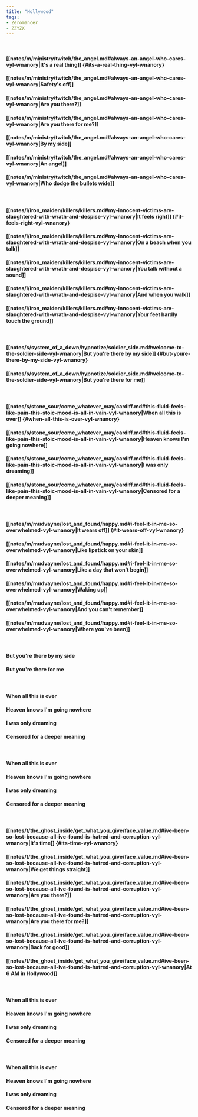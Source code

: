 ```yaml
---
title: "Hollywood"
tags:
- Zeromancer
- ZZYZX
---
```

&nbsp;
#### [[notes/m/ministry/twitch/the_angel.md#always-an-angel-who-cares-vyl-wnanory|It's a real thing]] {#its-a-real-thing-vyl-wnanory}
#### [[notes/m/ministry/twitch/the_angel.md#always-an-angel-who-cares-vyl-wnanory|Safety's off]]
#### [[notes/m/ministry/twitch/the_angel.md#always-an-angel-who-cares-vyl-wnanory|Are you there?]]
#### [[notes/m/ministry/twitch/the_angel.md#always-an-angel-who-cares-vyl-wnanory|Are you there for me?]]
#### [[notes/m/ministry/twitch/the_angel.md#always-an-angel-who-cares-vyl-wnanory|By my side]]
#### [[notes/m/ministry/twitch/the_angel.md#always-an-angel-who-cares-vyl-wnanory|An angel]]
#### [[notes/m/ministry/twitch/the_angel.md#always-an-angel-who-cares-vyl-wnanory|Who dodge the bullets wide]]
&nbsp;
#### [[notes/i/iron_maiden/killers/killers.md#my-innocent-victims-are-slaughtered-with-wrath-and-despise-vyl-wnanory|It feels right]] {#it-feels-right-vyl-wnanory}
#### [[notes/i/iron_maiden/killers/killers.md#my-innocent-victims-are-slaughtered-with-wrath-and-despise-vyl-wnanory|On a beach when you talk]]
#### [[notes/i/iron_maiden/killers/killers.md#my-innocent-victims-are-slaughtered-with-wrath-and-despise-vyl-wnanory|You talk without a sound]]
#### [[notes/i/iron_maiden/killers/killers.md#my-innocent-victims-are-slaughtered-with-wrath-and-despise-vyl-wnanory|And when you walk]]
#### [[notes/i/iron_maiden/killers/killers.md#my-innocent-victims-are-slaughtered-with-wrath-and-despise-vyl-wnanory|Your feet hardly touch the ground]]
&nbsp;
#### [[notes/s/system_of_a_down/hypnotize/soldier_side.md#welcome-to-the-soldier-side-vyl-wnanory|But you're there by my side]] {#but-youre-there-by-my-side-vyl-wnanory}
#### [[notes/s/system_of_a_down/hypnotize/soldier_side.md#welcome-to-the-soldier-side-vyl-wnanory|But you're there for me]]
&nbsp;
#### [[notes/s/stone_sour/come_whatever_may/cardiff.md#this-fluid-feels-like-pain-this-stoic-mood-is-all-in-vain-vyl-wnanory|When all this is over]] {#when-all-this-is-over-vyl-wnanory}
#### [[notes/s/stone_sour/come_whatever_may/cardiff.md#this-fluid-feels-like-pain-this-stoic-mood-is-all-in-vain-vyl-wnanory|Heaven knows I'm going nowhere]]
#### [[notes/s/stone_sour/come_whatever_may/cardiff.md#this-fluid-feels-like-pain-this-stoic-mood-is-all-in-vain-vyl-wnanory|I was only dreaming]]
#### [[notes/s/stone_sour/come_whatever_may/cardiff.md#this-fluid-feels-like-pain-this-stoic-mood-is-all-in-vain-vyl-wnanory|Censored for a deeper meaning]]
&nbsp;
#### [[notes/m/mudvayne/lost_and_found/happy.md#i-feel-it-in-me-so-overwhelmed-vyl-wnanory|It wears off]] {#it-wears-off-vyl-wnanory}
#### [[notes/m/mudvayne/lost_and_found/happy.md#i-feel-it-in-me-so-overwhelmed-vyl-wnanory|Like lipstick on your skin]]
#### [[notes/m/mudvayne/lost_and_found/happy.md#i-feel-it-in-me-so-overwhelmed-vyl-wnanory|Like a day that won't begin]]
#### [[notes/m/mudvayne/lost_and_found/happy.md#i-feel-it-in-me-so-overwhelmed-vyl-wnanory|Waking up]]
#### [[notes/m/mudvayne/lost_and_found/happy.md#i-feel-it-in-me-so-overwhelmed-vyl-wnanory|And you can't remember]]
#### [[notes/m/mudvayne/lost_and_found/happy.md#i-feel-it-in-me-so-overwhelmed-vyl-wnanory|Where you've been]]
&nbsp;
#### But you're there by my side
#### But you're there for me
&nbsp;
#### When all this is over
#### Heaven knows I'm going nowhere
#### I was only dreaming
#### Censored for a deeper meaning
&nbsp;
#### When all this is over
#### Heaven knows I'm going nowhere
#### I was only dreaming
#### Censored for a deeper meaning
&nbsp;
#### [[notes/t/the_ghost_inside/get_what_you_give/face_value.md#ive-been-so-lost-because-all-ive-found-is-hatred-and-corruption-vyl-wnanory|It's time]] {#its-time-vyl-wnanory}
#### [[notes/t/the_ghost_inside/get_what_you_give/face_value.md#ive-been-so-lost-because-all-ive-found-is-hatred-and-corruption-vyl-wnanory|We get things straight]]
#### [[notes/t/the_ghost_inside/get_what_you_give/face_value.md#ive-been-so-lost-because-all-ive-found-is-hatred-and-corruption-vyl-wnanory|Are you there?]]
#### [[notes/t/the_ghost_inside/get_what_you_give/face_value.md#ive-been-so-lost-because-all-ive-found-is-hatred-and-corruption-vyl-wnanory|Are you there for me?]]
#### [[notes/t/the_ghost_inside/get_what_you_give/face_value.md#ive-been-so-lost-because-all-ive-found-is-hatred-and-corruption-vyl-wnanory|Back for good]]
#### [[notes/t/the_ghost_inside/get_what_you_give/face_value.md#ive-been-so-lost-because-all-ive-found-is-hatred-and-corruption-vyl-wnanory|At 6 AM in Hollywood]]
&nbsp;
#### When all this is over
#### Heaven knows I'm going nowhere
#### I was only dreaming
#### Censored for a deeper meaning
&nbsp;
#### When all this is over
#### Heaven knows I'm going nowhere
#### I was only dreaming
#### Censored for a deeper meaning
